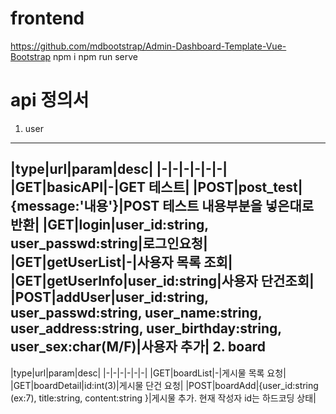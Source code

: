 # frontend
https://github.com/mdbootstrap/Admin-Dashboard-Template-Vue-Bootstrap
 npm i
 npm run serve

# api 정의서
1. user
---
|type|url|param|desc|
|-|-|-|-|-|-|
|GET|basicAPI|-|GET  테스트|
|POST|post_test|{message:'내용'}|POST  테스트 내용부분을 넣은대로 반환|
|GET|login|user_id:string, user_passwd:string|로그인요청|
|GET|getUserList|-|사용자 목록 조회|
|GET|getUserInfo|user_id:string|사용자 단건조회|
|POST|addUser|user_id:string, user_passwd:string, user_name:string, user_address:string, user_birthday:string, user_sex:char(M/F)|사용자 추가|
2. board
---
|type|url|param|desc|
|-|-|-|-|-|-|
|GET|boardList|-|게시물 목록 요청|
|GET|boardDetail|id:int(3)|게시물 단건 요청|
|POST|boardAdd|{user_id:string (ex:7), title:string, content:string }|게시물 추가. 현재 작성자 id는 하드코딩 상태|

